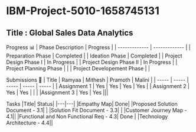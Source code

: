 # IBM-Project-5010-1658745131
## Title : Global Sales Data Analytics
Progress 📊
| Phase Description  | Progress |
| ------------- | ------------- |
| Preparation Phase  | Completed  |
| Ideation Phase  | Completed |
| Project Design Phase I | In Progress |
| Project Design Phase II | In Progress |
| Project Planning Phase  | |
| Project Developement Phase | |

Submissions
👤
| Title  | Ramyaa | Mithesh | Pramoth | Malini |
| ----- | ----- | ----- | ----- | ----- |
| Assignment 1 | Yes | Yes | Yes | Yes |
| Assignment 2 | Yes | Yes | | |
|Assignment 3 | Yes | Yes |||

Tasks
|Title| Status|
|---|---|
|Empathy Map| Done|
|Proposed Solution Document - 3.1| |
|Solution Fit Document - 3.3| |
|Customer Journey Map - 4.1||
|Functional and Non Functional Req - 4.3| Done |
|Technology Architecture - 4.4||


